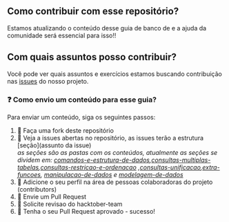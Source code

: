 ## Como contribuir com esse repositório?

Estamos atualizando o conteúdo desse guia de banco de  e a ajuda da comunidade será essencial para isso!!

## Com quais assuntos posso contribuir? <br>
  Você pode ver quais assuntos e exercícios estamos buscando contribuição nas [issues](https://github.com/WoMakersCode/banco-de-dados/issues) do nosso projeto.
  
 ### :question: Como envio um conteúdo para esse guia? <br>
Para enviar um conteúdo, siga os seguintes passos:
1. :fork_and_knife: Faça uma fork deste repositório
2. :hammer: Veja a issues abertas no repositório, as issues terão a estrutura [seção](assunto da issue) <br>
*as seções são as pastas com os conteúdos, atualmente as seções se dividem em: [comandos-e-estrutura-de-dados](https://github.com/WoMakersCode/banco-de-dados/tree/master/comandos-e-estrutura-de-dados),[consultas-multiplas-tabelas](https://github.com/WoMakersCode/banco-de-dados/tree/master/consultas-multiplas-tabelas),[consultas-restricao-e-ordenacao](https://github.com/WoMakersCode/banco-de-dados/tree/master/consultas-restricao-e-ordenacao) ,[consultas-unificacao](https://github.com/WoMakersCode/banco-de-dados/tree/master/consultas-unificacaos),[extra-funcoes](https://github.com/WoMakersCode/banco-de-dados/tree/master/extra-funcoes), [manipulacao-de-dados](https://github.com/WoMakersCode/banco-de-dados/tree/master/manipulacao-de-dados) e [modelagem-de-dados](https://github.com/WoMakersCode/banco-de-dados/tree/master/modelagem-de-dados)* 
1. :busts_in_silhouette: Adicione o seu perfil na área de pessoas colaboradoras do projeto (contributors)
2. :wrench: Envie um Pull Request
3. :wrench: Solicite revisao do hacktober-team
4. :tada: Tenha o seu Pull Request aprovado - sucesso!
